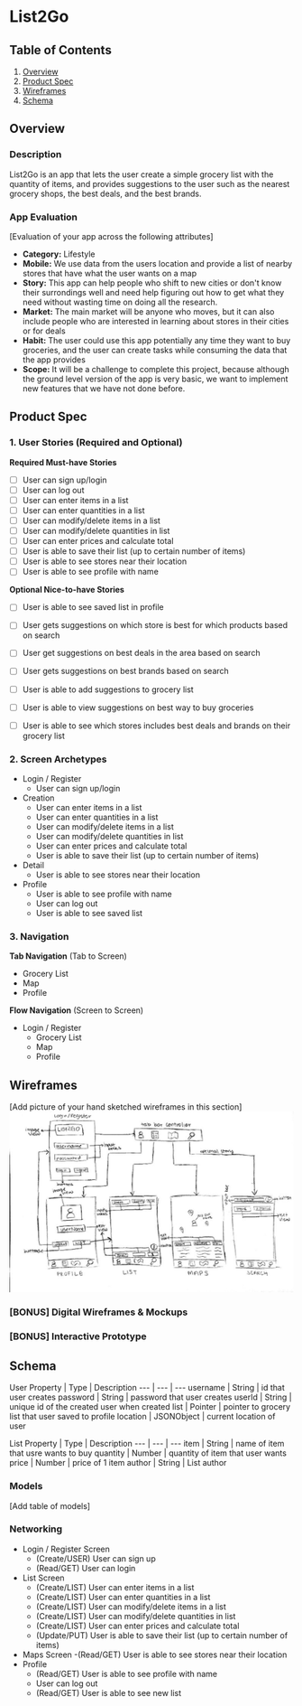 # List2Go

## Table of Contents
1. [Overview](#Overview)
1. [Product Spec](#Product-Spec)
1. [Wireframes](#Wireframes)
2. [Schema](#Schema)

## Overview
### Description
List2Go is an app that lets the user create a simple grocery list with the quantity of items, and provides 
suggestions to the user such as the nearest grocery shops, the best deals, and the best brands.

### App Evaluation
[Evaluation of your app across the following attributes]
- **Category:** Lifestyle
- **Mobile:** We use data from the users location and provide a list of nearby stores that have what the user wants on a map
- **Story:** This app can help people who shift to new cities or don't know their surrondings well and need help figuring out how to get what they need without wasting time on doing all the research.
- **Market:** The main market will be anyone who moves, but it can also include people who are interested in learning about stores in their cities or for deals
- **Habit:** The user could use this app potentially any time they want to buy groceries, and the user can create tasks while consuming the data that the app provides
- **Scope:** It will be a challenge to complete this project, because although the ground level version of the app is very basic, we want to implement new features that we have not done before.

## Product Spec

### 1. User Stories (Required and Optional)

**Required Must-have Stories**

- [ ] User can sign up/login
- [ ] User can log out
- [ ] User can enter items in a list
- [ ] User can enter quantities in a list
- [ ] User can modify/delete items in a list
- [ ] User can modify/delete quantities in list
- [ ] User can enter prices and calculate total
- [ ] User is able to save their list (up to certain number of items)
- [ ] User is able to see stores near their location
- [ ] User is able to see profile with name

**Optional Nice-to-have Stories**

- [ ] User is able to see saved list in profile
- [ ] User gets suggestions on which store is best for which products based on search
- [ ] User get suggestions on best deals in the area based on search
- [ ] User gets suggestions on best brands based on search
- [ ] User is able to add suggestions to grocery list
- [ ] User is able to view suggestions on best way to buy groceries
- [ ] User is able to see which stores includes best deals and brands on their grocery list


### 2. Screen Archetypes

* Login / Register
   * User can sign up/login
* Creation
   * User can enter items in a list
   * User can enter quantities in a list
   * User can modify/delete items in a list
   * User can modify/delete quantities in list
   * User can enter prices and calculate total
   * User is able to save their list (up to certain number of items)
* Detail
   * User is able to see stores near their location
* Profile
   * User is able to see profile with name
   * User can log out
   * User is able to see saved list

### 3. Navigation

**Tab Navigation** (Tab to Screen)

* Grocery List
* Map
* Profile

**Flow Navigation** (Screen to Screen)

* Login / Register
   * Grocery List
   * Map
   * Profile

## Wireframes
[Add picture of your hand sketched wireframes in this section]
![wireframe](/Wireframe.jpg-1.jpeg)

### [BONUS] Digital Wireframes & Mockups

### [BONUS] Interactive Prototype

## Schema 
User
Property | Type | Description 
--- | --- | --- 
username | String | id that user creates
password | String | password that user creates
userId | String | unique id of the created user when created
list | Pointer | pointer to grocery list that user saved to profile
location | JSONObject | current location of user

List
Property | Type | Description 
--- | --- | --- 
item | String | name of item that usre wants to buy
quantity | Number | quantity of item that user wants
price | Number | price of 1 item
author | String | List author


### Models
[Add table of models]

### Networking
- Login / Register Screen
   - (Create/USER) User can sign up
   - (Read/GET) User can login
- List Screen
   - (Create/LIST) User can enter items in a list
   - (Create/LIST) User can enter quantities in a list
   - (Create/LIST) User can modify/delete items in a list
   - (Create/LIST) User can modify/delete quantities in list
   - (Create/LIST) User can enter prices and calculate total
   - (Update/PUT) User is able to save their list (up to certain number of items)
- Maps Screen
   -(Read/GET) User is able to see stores near their location
- Profile
   - (Read/GET) User is able to see profile with name
   - User can log out
   - (Read/GET) User is able to see new list

